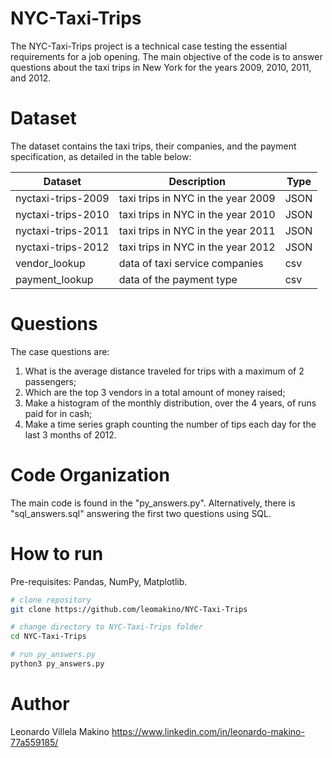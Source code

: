 # NYC-Taxi-Trips
The NYC-Taxi-Trips project is a technical case testing the essential requirements for a job opening.  The main objective of the code is to answer questions about the taxi trips in New York for the years 2009, 2010, 2011, and 2012.

# Dataset
The dataset contains the taxi trips, their companies, and the payment specification, as detailed in the table below:

| Dataset            | Description                        | Type |
|--------------------|------------------------------------|------|
| nyctaxi-trips-2009 | taxi trips in NYC in the year 2009 | JSON |
| nyctaxi-trips-2010 | taxi trips in NYC in the year 2010 | JSON |
| nyctaxi-trips-2011 | taxi trips in NYC in the year 2011 | JSON |
| nyctaxi-trips-2012 | taxi trips in NYC in the year 2012 | JSON |
| vendor_lookup      | data of taxi service companies     | csv  |
| payment_lookup     | data of the payment type           | csv  |

# Questions
The case questions are:
  1. What is the average distance traveled for trips with a maximum of 2 passengers;
  2. Which are the top 3 vendors in a total amount of money raised;
  3. Make a histogram of the monthly distribution, over the 4 years, of runs paid for in cash;
  4. Make a time series graph counting the number of tips each day for the last 3 months of 2012.

# Code Organization
The main code is found in the "py_answers.py". Alternatively, there is "sql_answers.sql" answering the first two questions using SQL.

# How to run
Pre-requisites: Pandas, NumPy, Matplotlib.
```bash
# clone repository
git clone https://github.com/leomakino/NYC-Taxi-Trips

# change directory to NYC-Taxi-Trips folder
cd NYC-Taxi-Trips

# run py_answers.py
python3 py_answers.py
```

# Author
Leonardo Villela Makino
https://www.linkedin.com/in/leonardo-makino-77a559185/

